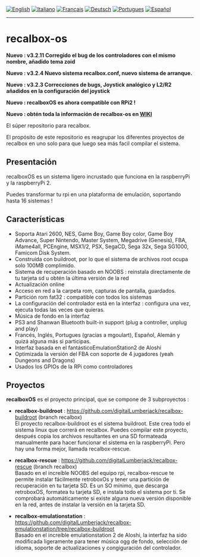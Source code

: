 [![English](http://upload.wikimedia.org/wikipedia/commons/e/e1/Union_Jack_22x16.png "English")](README.md)
[![Italiano](http://upload.wikimedia.org/wikipedia/commons/7/70/Flag_of_italy.png "Italiano")](README-IT.md)
[![Français](http://upload.wikimedia.org/wikipedia/commons/1/14/Flag_of_france.png "Française")](README-FR.md)
[![Deutsch](http://www.flagsoftheworld.eu/images/2/flag-of-germany.png "Deutsch")](README-DE.md)
[![Portugues](http://www.flagsoftheworld.eu/images/2/flag-of-portugal.png "Portugues")](README-PT.md)
[![Español](http://upload.wikimedia.org/wikipedia/commons/3/30/Flag_of_spain.png "Español")](README-ES.md)
****
# recalbox-os
**Nuevo : v3.2.11 Corregido el bug de los controladores con el mismo nombre, añadido tema zoid**

**Nuevo : v3.2.4 Nuevo sistema recalbox.conf, nuevo sistema de arranque.**

**Nuevo : v3.2.3 Correcciones de bugs, Joystick analógico y L2/R2 añadidos en la configuración del joystick**

**Nuevo : recalboxOS es ahora compatible con RPi2 !**

**Nuevo : obtén toda la información de recalbox-os en  [WIKI](https://github.com/digitalLumberjack/recalbox-os/wiki)**

El súper repositorio para recalbox.

El propósito de este repositorio es reagrupar los diferentes proyectos de recalbox en uno solo para que luego sea más facil compilar el sistema.

## Presentación
recalboxOS es un sistema ligero incrustado que funciona en la raspberryPi y la raspberryPi 2.

Puedes transformar tu rpi en una plataforma de emulación, soportando hasta 16 sistemas !


## Características 
- Soporta Atari 2600, NES, Game Boy, Game Boy color, Game Boy Advance, Super Nintendo, Master System, Megadrive (Genesis), FBA, iMame4all, PCEngine, MSX1/2, PSX, SegaCD, Sega 32x, Sega SG1000, Famicom Disk System.
- Construída con buildroot, por lo que el sistema de archivos root ocupa solo 100MB complimido.
- Sistema de recuperación basado en NOOBS : reinstala directamente de tu tarjeta sd u obtén la última versión de la red
- Actualización online
- Acceso en red a la carpeta rom, capturas de pantalla, guardados.
- Partición rom fat32 : compatible con todos los sistemas
- La configuración del controlador está en la interfaz : configura una vez, ejecuta todas las veces que quieras.
- Música de fondo en la interfaz
- PS3 and Shanwan Bluetooth built-in support (plug a controller, unplug and play)
- Francés, Inglés, Portugues (gracias a mgoulart), Español, Alemán y quizá alguna más si participas.
- Interfaz basada en el fantásticoEmulationStation2 de Aloshi
- Optimizada la versión del FBA con soporte de 4 jugadores (yeah Dungeons and Dragons)
- Usados los GPIOs de la RPi como controladores

## Proyectos
**recalboxOS** es el proyecto principal, que se compone de 3 subproyectos :

- **recalbox-buildroot** : 
https://github.com/digitalLumberjack/recalbox-buildroot (branch recalbox)  
El proyecto recalbox-buildroot es el sistema buildroot. Este crea todo el sistema linux que correrá en recalbox.
Puedes compilar este proyecto, después copia los archivos resultantes en una SD formateada manualmente para hacer funcionar el sistema en la raspberryPi. Pero hay una forma mejor, llamada recalbox-rescue.

- **recalbox-rescue** : 
https://github.com/digitalLumberjack/recalbox-rescue (branch recalbox)  
Basado en el increíble NOOBS del equipo rpi, recalbox-rescue te permite instalar fácilmente retroboxOs y tener una partición de recuperación en tu tarjeta SD. Es un SO mínimo, que descarga retroboxOS, formatea tu tarjeta SD, e instala todo el sistema por ti.
Se comprobará automáticamente si existe alguna nueva versión disponible en la red, antes de instalar la versión en la tarjeta SD.

- **recalbox-emulationstation** : 
https://github.com/digitalLumberjack/recalbox-emulationstation/tree/recalbox-buildroot  
Basado en el increíble emulationstation 2 de Aloshi, la interfaz ha sido modificada ligeramente para tener música ogg de fondo, selección de idioma, soporte de actualizaciones y congiguración del controlador.
